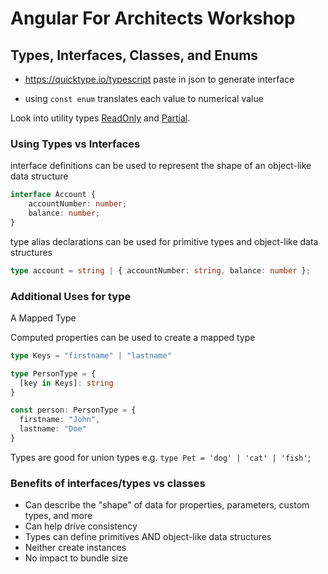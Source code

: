 # Angular For Architects Workshop

## Types, Interfaces, Classes, and Enums

- <https://quicktype.io/typescript> paste in json to generate interface

- using `const enum` translates each value to numerical value

Look into utility types [ReadOnly](https://www.typescriptlang.org/docs/handbook/utility-types.html#readonlytype) and [Partial](https://www.typescriptlang.org/docs/handbook/utility-types.html#partialtype).

### Using Types vs Interfaces

interface definitions can be used to represent the shape of an object-like data structure

```typescript
interface Account {
    accountNumber: number;
    balance: number;
}
```

type alias declarations can be used for primitive types and object-like data structures

```typescript
type account = string | { accountNumber: string, balance: number };
```

### Additional Uses for type

A Mapped Type

Computed properties can be used to create a mapped type

```typescript
type Keys = "firstname" | "lastname"

type PersonType = {
  [key in Keys]: string
}

const person: PersonType = {
  firstname: "John",
  lastname: "Doe"
}
```

Types are good for union types e.g. `type Pet = 'dog' | 'cat' | 'fish'`;

### Benefits of interfaces/types vs classes

- Can describe the "shape" of data for properties, parameters, custom types, and more
- Can help drive consistency
- Types can define primitives AND object-like data structures
- Neither create instances
- No impact to bundle size

